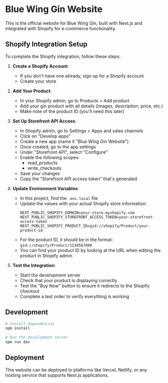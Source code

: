 # Blue Wing Gin Website

This is the official website for Blue Wing Gin, built with Next.js and integrated with Shopify for e-commerce functionality.

## Shopify Integration Setup

To complete the Shopify integration, follow these steps:

1. **Create a Shopify Account**:
   - If you don't have one already, sign up for a Shopify account
   - Create your store

2. **Add Your Product**:
   - In your Shopify admin, go to Products > Add product
   - Add your gin product with all details (images, description, price, etc.)
   - Make note of the product ID (you'll need this later)

3. **Set Up Storefront API Access**:
   - In Shopify admin, go to Settings > Apps and sales channels
   - Click on "Develop apps"
   - Create a new app (name it "Blue Wing Gin Website")
   - Once created, go to the app settings
   - Under "Storefront API", select "Configure"
   - Enable the following scopes:
     - read_products
     - write_checkouts
   - Save your changes
   - Copy the "Storefront API access token" that's generated

4. **Update Environment Variables**:
   - In this project, find the `.env.local` file
   - Update the values with your actual Shopify store information:
     ```
     NEXT_PUBLIC_SHOPIFY_DOMAIN=your-store.myshopify.com
     NEXT_PUBLIC_SHOPIFY_STOREFRONT_ACCESS_TOKEN=your-storefront-access-token
     NEXT_PUBLIC_SHOPIFY_PRODUCT_ID=gid://shopify/Product/your-product-id
     ```
   - For the product ID, it should be in the format: `gid://shopify/Product/1234567890`
   - You can find your product ID by looking at the URL when editing the product in Shopify admin

5. **Test the Integration**:
   - Start the development server
   - Check that your product is displaying correctly
   - Test the "Buy Now" button to ensure it redirects to the Shopify checkout
   - Complete a test order to verify everything is working

## Development

```bash
# Install dependencies
npm install

# Run the development server
npm run dev
```

## Deployment

This website can be deployed to platforms like Vercel, Netlify, or any hosting service that supports Next.js applications. 